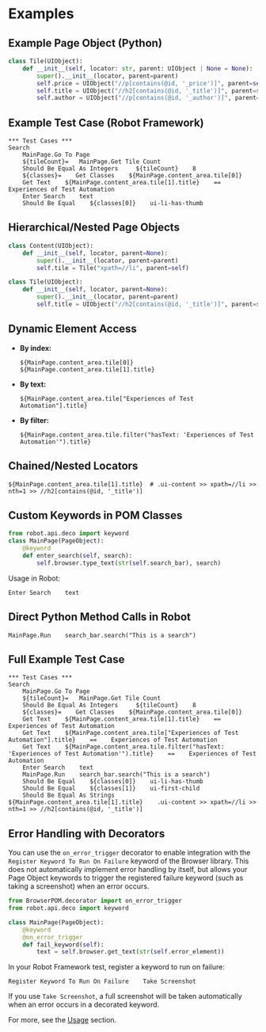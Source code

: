 # Examples

## Example Page Object (Python)
```python
class Tile(UIObject):
    def __init__(self, locator: str, parent: UIObject | None = None):
        super().__init__(locator, parent=parent)
        self.price = UIObject("//p[contains(@id, '_price')]", parent=self)
        self.title = UIObject("//h2[contains(@id, '_title')]", parent=self)
        self.author = UIObject("//p[contains(@id, '_author')]", parent=self)
```

## Example Test Case (Robot Framework)
```text
*** Test Cases ***
Search
    MainPage.Go To Page
    ${tileCount}=   MainPage.Get Tile Count
    Should Be Equal As Integers     ${tileCount}    8
    ${classes}=    Get Classes    ${MainPage.content_area.tile[0]}
    Get Text    ${MainPage.content_area.tile[1].title}    ==    Experiences of Test Automation
    Enter Search    text
    Should Be Equal    ${classes[0]}    ui-li-has-thumb
```

## Hierarchical/Nested Page Objects
```python
class Content(UIObject):
    def __init__(self, locator, parent=None):
        super().__init__(locator, parent=parent)
        self.tile = Tile("xpath=//li", parent=self)

class Tile(UIObject):
    def __init__(self, locator, parent=None):
        super().__init__(locator, parent=parent)
        self.title = UIObject("//h2[contains(@id, '_title')]", parent=self)
```

## Dynamic Element Access
- **By index:**
  ```text
  ${MainPage.content_area.tile[0]}
  ${MainPage.content_area.tile[1].title}
  ```
- **By text:**
  ```text
  ${MainPage.content_area.tile["Experiences of Test Automation"].title}
  ```
- **By filter:**
  ```text
  ${MainPage.content_area.tile.filter("hasText: 'Experiences of Test Automation'").title}
  ```

## Chained/Nested Locators
```text
${MainPage.content_area.tile[1].title}  # .ui-content >> xpath=//li >> nth=1 >> //h2[contains(@id, '_title')]
```

## Custom Keywords in POM Classes
```python
from robot.api.deco import keyword
class MainPage(PageObject):
    @keyword
    def enter_search(self, search):
        self.browser.type_text(str(self.search_bar), search)
```
Usage in Robot:
```text
Enter Search    text
```

## Direct Python Method Calls in Robot
```text
MainPage.Run    search_bar.search("This is a search")
```

## Full Example Test Case
```text
*** Test Cases ***
Search
    MainPage.Go To Page
    ${tileCount}=   MainPage.Get Tile Count
    Should Be Equal As Integers     ${tileCount}    8
    ${classes}=    Get Classes    ${MainPage.content_area.tile[0]}
    Get Text    ${MainPage.content_area.tile[1].title}    ==    Experiences of Test Automation
    Get Text    ${MainPage.content_area.tile["Experiences of Test Automation"].title}    ==    Experiences of Test Automation
    Get Text    ${MainPage.content_area.tile.filter("hasText: 'Experiences of Test Automation'").title}    ==    Experiences of Test Automation
    Enter Search    text
    MainPage.Run    search_bar.search("This is a search")
    Should Be Equal    ${classes[0]}    ui-li-has-thumb
    Should Be Equal    ${classes[1]}    ui-first-child
    Should Be Equal As Strings    ${MainPage.content_area.tile[1].title}    .ui-content >> xpath=//li >> nth=1 >> //h2[contains(@id, '_title')]
```

## Error Handling with Decorators

You can use the `on_error_trigger` decorator to enable integration with the `Register Keyword To Run On Failure` keyword of the Browser library. This does not automatically implement error handling by itself, but allows your Page Object keywords to trigger the registered failure keyword (such as taking a screenshot) when an error occurs.

```python
from BrowserPOM.decorator import on_error_trigger
from robot.api.deco import keyword

class MainPage(PageObject):
    @keyword
    @on_error_trigger
    def fail_keyword(self):
        text = self.browser.get_text(str(self.error_element))
```

In your Robot Framework test, register a keyword to run on failure:
```text
Register Keyword To Run On Failure    Take Screenshot
```
If you use `Take Screenshot`, a full screenshot will be taken automatically when an error occurs in a decorated keyword.

For more, see the [Usage](/usage) section.
